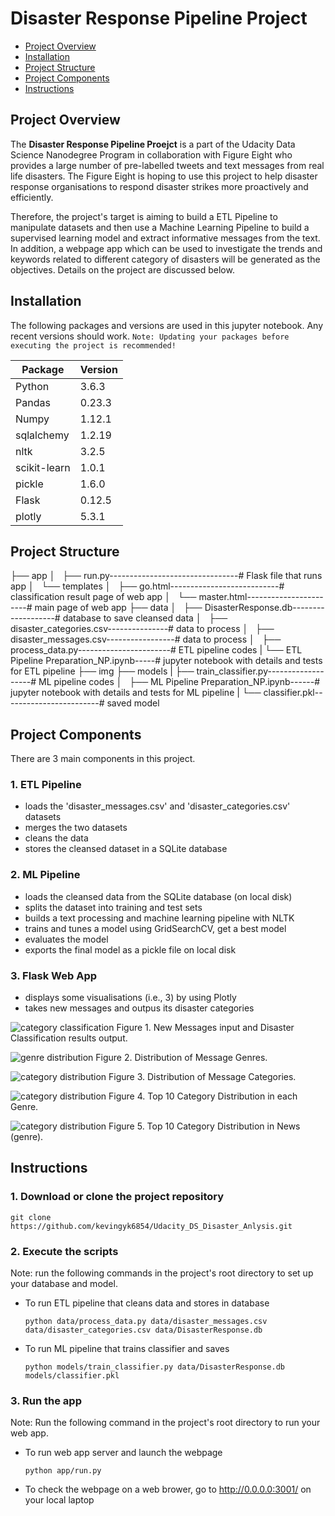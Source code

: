 # Disaster Response Pipeline Project
- [Project Overview](#Project-Overview)
- [Installation](#Installation)
- [Project Structure](#Project-Structure)
- [Project Components](#Project-Components)
- [Instructions](#Instructions)

## Project Overview<a name="Project-Overview"></a>
The **Disaster Response Pipeline Proejct** is a part of the Udacity Data Science Nanodegree Program in collaboration with Figure Eight who provides a large number of pre-labelled tweets and text messages from real life disasters. The Figure Eight is hoping to use this project to help disaster response organisations to respond disaster strikes more proactively and efficiently.

Therefore, the project's target is aiming to build a ETL Pipeline to manipulate datasets and then use a Machine Learning Pipeline to build a supervised learning model and extract informative messages from the text. In addition, a webpage app which can be used to investigate the trends and keywords related to different category of disasters will be generated as the objectives. Details on the project are discussed below.

## Installation<a name="Installation"></a>
The following packages and versions are used in this jupyter notebook. Any recent versions should work. 
`Note: Updating your packages before executing the project is recommended!`

| Package  | Version |
| ------------- | ------------- |
| Python  | 3.6.3  |
| Pandas  | 0.23.3  |
| Numpy   | 1.12.1 |
| sqlalchemy | 1.2.19|
| nltk    | 3.2.5|
| scikit-learn  | 1.0.1|
| pickle  | 1.6.0|
| Flask   | 0.12.5|
| plotly  | 5.3.1|


## Project Structure<a name="Project-Structure"></a>
├── app
│   ├── run.py--------------------------------# Flask file that runs app
│   └── templates
│       ├── go.html---------------------------# classification result page of web app
│       └── master.html-----------------------# main page of web app
├── data
│   ├── DisasterResponse.db-------------------# database to save cleansed data
│   ├── disaster_categories.csv---------------# data to process 
│   ├── disaster_messages.csv-----------------# data to process 
│   ├── process_data.py-----------------------# ETL pipeline codes
|   └── ETL Pipeline Preparation_NP.ipynb-----# jupyter notebook with details and tests for ETL pipeline
├── img
├── models
|   ├── train_classifier.py-------------------# ML pipeline codes
│   ├── ML Pipeline Preparation_NP.ipynb------# jupyter notebook with details and tests for ML pipeline
|   └── classifier.pkl------------------------# saved model

## Project Components<a name="Project-Components"></a>
There are 3 main components in this project.

### 1. ETL Pipeline
- loads the 'disaster_messages.csv' and 'disaster_categories.csv' datasets
- merges the two datasets
- cleans the data
- stores the cleansed dataset in a SQLite database

### 2. ML Pipeline
- loads the cleansed data from the SQLite database (on local disk)
- splits the dataset into training and test sets
- builds a text processing and machine learning pipeline with NLTK
- trains and tunes a model using GridSearchCV, get a best model
- evaluates the model
- exports the final model as a pickle file on local disk

### 3. Flask Web App
- displays some visualisations (i.e., 3) by using Plotly
- takes new messages and outpus its disaster categories

![category classification](img/classify_message_test1.png)
Figure 1. New Messages input and Disaster Classification results output.

![genre distribution](img/distribution_of_message_genres.png)
Figure 2. Distribution of Message Genres.

![category distribution](img/distribution_of_message_category.png)
Figure 3. Distribution of Message Categories.

![category distribution](img/top_10_category_in_each_genre.png)
Figure 4. Top 10 Category Distribution in each Genre.

![category distribution](img/messages_in_news_genre.png)
Figure 5. Top 10 Category Distribution in News (genre).

## Instructions<a name="Instructions"></a>
### 1. Download or clone the project repository
  ```
  git clone https://github.com/kevingyk6854/Udacity_DS_Disaster_Anlysis.git
  ```
### 2. Execute the scripts
Note: run the following commands in the project's root directory to set up your database and model.

- To run ETL pipeline that cleans data and stores in database
    ```
    python data/process_data.py data/disaster_messages.csv data/disaster_categories.csv data/DisasterResponse.db
    ```
- To run ML pipeline that trains classifier and saves
    ```
    python models/train_classifier.py data/DisasterResponse.db models/classifier.pkl
    ```

### 3. Run the app  
Note: Run the following command in the project's root directory to run your web app.

- To run web app server and launch the webpage
    ```
    python app/run.py
    ```

- To check the webpage on a web brower, go to http://0.0.0.0:3001/ on your local laptop

